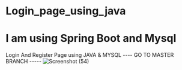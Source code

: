 # Login_page_using_java
# I am using Spring Boot and Mysql
Login And Register Page using JAVA & MYSQL
---- GO TO MASTER BRANCH -----
![Screenshot (54)](https://user-images.githubusercontent.com/72166353/138559537-97008cff-df37-4c70-ad9a-673fc3c09710.png)

